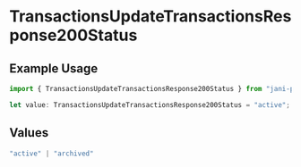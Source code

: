 # TransactionsUpdateTransactionsResponse200Status

## Example Usage

```typescript
import { TransactionsUpdateTransactionsResponse200Status } from "jani-payments/models/operations";

let value: TransactionsUpdateTransactionsResponse200Status = "active";
```

## Values

```typescript
"active" | "archived"
```